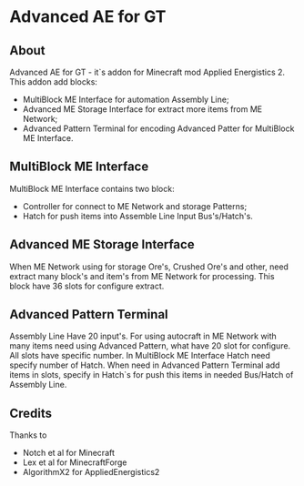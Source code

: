 # Advanced AE for GT

## About
Advanced AE for GT - it`s addon for Minecraft mod Applied Energistics 2.
This addon add blocks:
* MultiBlock ME Interface for automation Assembly Line;
* Advanced ME Storage Interface for extract more items from ME Network;
* Advanced Pattern Terminal for encoding Advanced Patter for MultiBlock ME Interface.

## MultiBlock ME Interface
MultiBlock ME Interface contains two block:
* Controller for connect to ME Network and storage Patterns;
* Hatch for push items into Assemble Line Input Bus's/Hatch's.

## Advanced ME Storage Interface
When ME Network using for storage Ore's, Crushed Ore's and other, need extract many block's and item's from ME Network for processing. This block have 36 slots for configure extract.

## Advanced Pattern Terminal
Assembly Line Have 20 input's. For using autocraft in ME Network with many items need using Advanced Pattern, what have 20 slot for configure. All slots have specific number. In MultiBlock ME Interface Hatch need specify number of Hatch. When need in Advanced Pattern Terminal add items in slots, specify in Hatch`s for push this items in needed Bus/Hatch of Assembly Line.

## Credits
Thanks to
 
* Notch et al for Minecraft
* Lex et al for MinecraftForge
* AlgorithmX2 for AppliedEnergistics2
